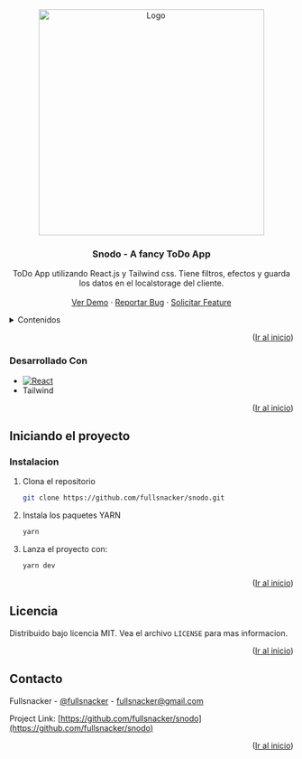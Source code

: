 <a name="readme-top"></a>
<br />

<div align="center">
  <a href="https://github.com/fullsnacker/snodo">
    <img src="https://fullsnacker.github.io/assets/work007-jsjmwfEC.jpg" alt="Logo" width="400">
  </a>

<h3 align="center">Snodo - A fancy ToDo App</h3>

  <p align="center">
    ToDo App utilizando React.js y Tailwind css. Tiene filtros, efectos y guarda los datos en el localstorage del cliente.
    <br />
    <br />
    <a href="https://snodo.vercel.app/">Ver Demo</a>
    ·
    <a href="https://github.com/fullsnacker/snodo/issues">Reportar Bug</a>
    ·
    <a href="https://github.com/fullsnacker/snodo/issues">Solicitar Feature</a>
  </p>
</div>

<!-- Contenidos -->
<details>
  <summary>Contenidos</summary>
  <ol>
    <li>
        <a href="#desarrollado-con">Desarrollado Con</a>
    </li>
    <li>
      <a href="#iniciando-el-proyecto">Iniciando el proyecto</a>
      <ul>
        <li><a href="#instalacion">Instalacion</a></li>
      </ul>
    </li>
    <li><a href="#licencia">Licencia</a></li>
    <li><a href="#contacto">Contacto</a></li>
  </ol>
</details>

<p align="right">(<a href="#readme-top">Ir al inicio</a>)</p>

### Desarrollado Con

- [![React][React.js]][React-url]
- Tailwind

<p align="right">(<a href="#readme-top">Ir al inicio</a>)</p>

<!-- Iniciando el proyecto -->

## Iniciando el proyecto

### Instalacion

1. Clona el repositorio
   ```sh
   git clone https://github.com/fullsnacker/snodo.git
   ```
2. Instala los paquetes YARN
   ```sh
   yarn
   ```
3. Lanza el proyecto con:
   ```sh
   yarn dev
   ```

<p align="right">(<a href="#readme-top">Ir al inicio</a>)</p>

## Licencia

Distribuido bajo licencia MIT. Vea el archivo `LICENSE` para mas informacion.

<p align="right">(<a href="#readme-top">Ir al inicio</a>)</p>

## Contacto

Fullsnacker - [@fullsnacker](https://twitter.com/fullsnacker) - fullsnacker@gmail.com

Project Link: [https://github.com/fullsnacker/snodo](https://github.com/fullsnacker/snodo)

<p align="right">(<a href="#readme-top">Ir al inicio</a>)</p>

[React.js]: https://img.shields.io/badge/React-20232A?style=for-the-badge&logo=react&logoColor=61DAFB
[React-url]: https://reactjs.org/
